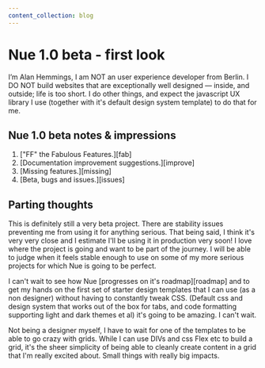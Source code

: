 ```yaml
---
content_collection: blog
---
```


# Nue 1.0 beta - first look

I’m Alan Hemmings, I am NOT an user experience developer from Berlin. I DO NOT build websites that are exceptionally well designed — inside, and outside; life is too short. I do other things, and expect the javascript UX library I use (together with it's default design system template) to do that for me.

## Nue 1.0 beta notes & impressions

 1. ["FF" the Fabulous Features.][fab]
 1. [Documentation improvement suggestions.][improve]
 1. [Missing features.][missing]
 1. [Beta, bugs and issues.][issues]
 
## Parting thoughts

This is definitely still a very beta project. There are stability issues preventing me from using it for anything serious. That being said, I think it's very very close and I estimate I'll be using it in production very soon! I love where the project is going and want to be part of the journey. I will be able to judge when it feels stable enough to use on some of my more serious projects for which Nue is going to be perfect.

I can't wait to see how Nue [progresses on it's roadmap][roadmap] and to get my hands on the first set of starter design templates that I can use (as a non designer) without having to constantly tweak CSS. (Default css and design system that works out of the box for tabs, and code formatting supporting light and dark themes et al) it's going to be amazing. I can't wait.

Not being a designer myself, I have to wait for one of the templates to be able to go crazy with grids. While I can use DIVs and css Flex etc to build a grid, it's the sheer simplicity of being able to cleanly create content in a grid that I'm really excited about. Small things with really big impacts. 